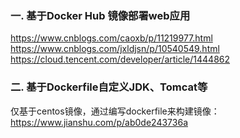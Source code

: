 ### 一. 基于Docker Hub 镜像部署web应用
https://www.cnblogs.com/caoxb/p/11219977.html
https://www.cnblogs.com/jxldjsn/p/10540549.html
https://cloud.tencent.com/developer/article/1444862

### 二. 基于Dockerfile自定义JDK、Tomcat等
仅基于centos镜像，通过编写dockerfile来构建镜像：https://www.jianshu.com/p/ab0de243736a
